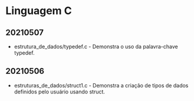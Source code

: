 # Linguagem C
## 20210507
- estrutura_de_dados/typedef.c - Demonstra o uso da palavra-chave typedef.
## 20210506
- estruturas_de_dados/struct1.c - Demonstra a criação de tipos de dados definidos pelo usuário usando struct.

